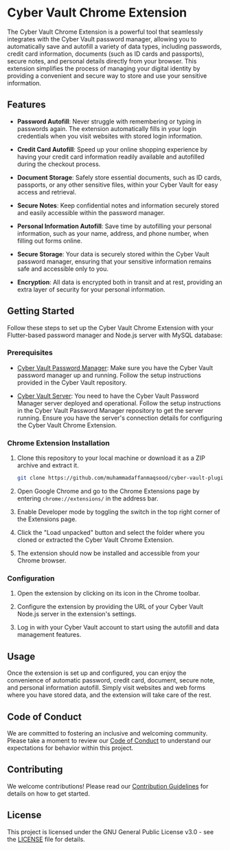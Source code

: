 # Cyber Vault Chrome Extension

The Cyber Vault Chrome Extension is a powerful tool that seamlessly integrates with the Cyber Vault password manager, allowing you to automatically save and autofill a variety of data types, including passwords, credit card information, documents (such as ID cards and passports), secure notes, and personal details directly from your browser. This extension simplifies the process of managing your digital identity by providing a convenient and secure way to store and use your sensitive information.

## Features

- **Password Autofill**: Never struggle with remembering or typing in passwords again. The extension automatically fills in your login credentials when you visit websites with stored login information.

- **Credit Card Autofill**: Speed up your online shopping experience by having your credit card information readily available and autofilled during the checkout process.

- **Document Storage**: Safely store essential documents, such as ID cards, passports, or any other sensitive files, within your Cyber Vault for easy access and retrieval.

- **Secure Notes**: Keep confidential notes and information securely stored and easily accessible within the password manager.

- **Personal Information Autofill**: Save time by autofilling your personal information, such as your name, address, and phone number, when filling out forms online.

- **Secure Storage**: Your data is securely stored within the Cyber Vault password manager, ensuring that your sensitive information remains safe and accessible only to you.

- **Encryption**: All data is encrypted both in transit and at rest, providing an extra layer of security for your personal information.

## Getting Started

Follow these steps to set up the Cyber Vault Chrome Extension with your Flutter-based password manager and Node.js server with MySQL database:

### Prerequisites

- [Cyber Vault Password Manager](https://github.com/muhammadaffanmaqsood/cyber-vault): Make sure you have the Cyber Vault password manager up and running. Follow the setup instructions provided in the Cyber Vault repository.

- [Cyber Vault Server](https://github.com/muhammadaffanmaqsood/cyber-vault-server): You need to have the Cyber Vault Password Manager server deployed and operational. Follow the setup instructions in the Cyber Vault Password Manager repository to get the server running. Ensure you have the server's connection details for configuring the Cyber Vault Chrome Extension.


### Chrome Extension Installation

1. Clone this repository to your local machine or download it as a ZIP archive and extract it.

   ```bash
   git clone https://github.com/muhammadaffanmaqsood/cyber-vault-plugin.git
   ```

2. Open Google Chrome and go to the Chrome Extensions page by entering `chrome://extensions/` in the address bar.

3. Enable Developer mode by toggling the switch in the top right corner of the Extensions page.

4. Click the "Load unpacked" button and select the folder where you cloned or extracted the Cyber Vault Chrome Extension.

5. The extension should now be installed and accessible from your Chrome browser.

### Configuration

1. Open the extension by clicking on its icon in the Chrome toolbar.

2. Configure the extension by providing the URL of your Cyber Vault Node.js server in the extension's settings.

3. Log in with your Cyber Vault account to start using the autofill and data management features.

## Usage

Once the extension is set up and configured, you can enjoy the convenience of automatic password, credit card, document, secure note, and personal information autofill. Simply visit websites and web forms where you have stored data, and the extension will take care of the rest.

## Code of Conduct

We are committed to fostering an inclusive and welcoming community. Please take a moment to review our [Code of Conduct](CODE_OF_CONDUCT.md) to understand our expectations for behavior within this project.
   
## Contributing

We welcome contributions! Please read our [Contribution Guidelines](CONTRIBUTING.md) for details on how to get started.

## License

This project is licensed under the GNU General Public License v3.0 - see the [LICENSE](LICENSE) file for details.
